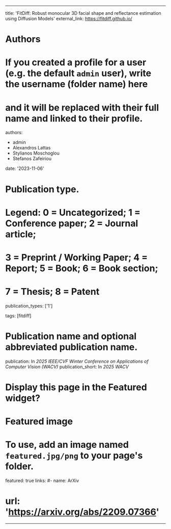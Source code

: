 
---
title: 'FitDiff: Robust monocular 3D facial shape and reflectance estimation using Diffusion Models'
external_link: https://fitdiff.github.io/
# Authors
# If you created a profile for a user (e.g. the default `admin` user), write the username (folder name) here
# and it will be replaced with their full name and linked to their profile.
authors:
  - admin
  - Alexandros Lattas
  - Stylianos Moschoglou
  - Stefanos Zafeiriou 

date: '2023-11-06'

# Publication type.
# Legend: 0 = Uncategorized; 1 = Conference paper; 2 = Journal article;
# 3 = Preprint / Working Paper; 4 = Report; 5 = Book; 6 = Book section;
# 7 = Thesis; 8 = Patent
publication_types: ['1']

tags: [fitdiff]

# Publication name and optional abbreviated publication name.
publication: In *2025 IEEE/CVF Winter Conference on Applications of Computer Vision (WACV)*
publication_short: In *2025 WACV*

# Display this page in the Featured widget?
# Featured image
# To use, add an image named `featured.jpg/png` to your page's folder.
featured: true
links:
#- name: ArXiv
#  url: 'https://arxiv.org/abs/2209.07366'
---

